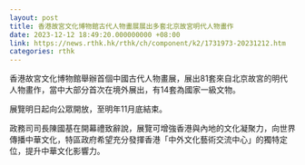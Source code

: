```yaml
---
layout: post
title: 香港故宮文化博物館古代人物畫展展出多套北京故宮明代人物畫作
date: 2023-12-12 18:49:20.000000000 +08:00
link: https://news.rthk.hk/rthk/ch/component/k2/1731973-20231212.htm
categories: rthk
---
```


香港故宮文化博物館舉辦首個中國古代人物畫展，展出81套來自北京故宮的明代人物畫作，當中大部分首次在境外展出，有14套為國家一級文物。

展覽明日起向公眾開放，至明年11月底結束。

政務司司長陳國基在開幕禮致辭說，展覽可增強香港與內地的文化凝聚力，向世界傳播中華文化，特區政府希望充分發揮香港「中外文化藝術交流中心」的獨特定位，提升中華文化影響力。
